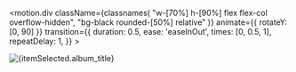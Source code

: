 <motion.div
className={classnames(
"w-[70%] h-[90%] flex flex-col overflow-hidden",
"bg-black rounded-[50%] relative"
)}
animate={{ rotateY: [0, 90] }}
transition={{
                duration: 0.5,
                ease: 'easeInOut',
                times: [0, 0.5, 1],
                repeatDelay: 1,
              }} >
<div
className={classnames(
"w-22 h-22 absolute top-1/2 left-1/2 transform -translate-x-1/2 -translate-y-1/2 rounded-[50%] overflow-hidden z-10",
)} >
<img alt={itemSelected.album_title} src={itemSelected?.cover} />
</div>
<div className="bg-black w-5 h-5 absolute top-[46%] left-[46%] z-20 rounded-full" />
</motion.div>
